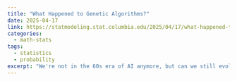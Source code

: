 ```yaml
---
title: "What Happened to Genetic Algorithms?"
date: 2025-04-17
link: https://statmodeling.stat.columbia.edu/2025/04/17/what-happened-to-genetic-algorithms/
categories:
  - math-stats
tags:
  - statistics
  - probability
excerpt: "We're not in the 60s era of AI anymore, but can we still evolve our way toward successful software? Stats spin on GAs and the like, as well as some shortcomings."
---
```

